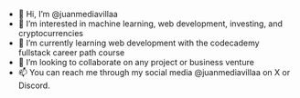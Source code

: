- 👋 Hi, I’m @juanmediavillaa
- 👀 I’m interested in machine learning, web development, investing, and cryptocurrencies
- 🌱 I’m currently learning web development with the codecademy fullstack career path course
- 💞️ I’m looking to collaborate on any project or business venture
- 📫 You can reach me through my social media @juanmediavillaa on X or Discord.

<!---
juanmediavillaa/juanmediavillaa is a ✨ special ✨ repository because its `README.md` (this file) appears on your GitHub profile.
You can click the Preview link to take a look at your changes.
--->
